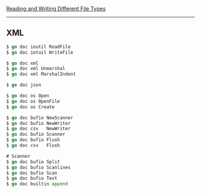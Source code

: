 
[Reading and Writing Different File Types](https://www.golangprograms.com/reading-and-writing-different-file-types.html)

***

## XML
```go
$ go doc ioutil ReadFile
$ go doc iotuil WriteFile

$ go doc xml
$ go doc xml Unmarshal
$ go doc xml MarshalIndent
```


```go
$ go doc json

$ go doc os Open
$ go doc os OpenFile
$ go doc os Create

$ go doc bufio NewScanner
$ go doc bufio NewWriter
$ go doc csv   NewWriter
$ go doc bufio Scanner
$ go doc bufio Flush
$ go doc csv   Flush

# Scanner
$ go doc bufio Split
$ go doc bufio Scanlines
$ go doc bufio Scan
$ go doc bufio Text
$ go doc builtin append
```
